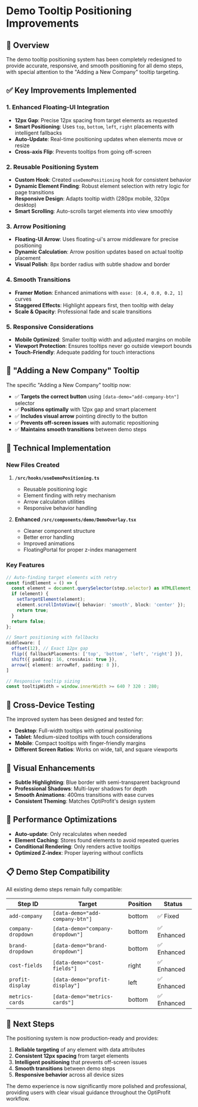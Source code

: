 # Demo Tooltip Positioning Improvements

## 🎯 Overview

The demo tooltip positioning system has been completely redesigned to provide accurate, responsive, and smooth positioning for all demo steps, with special attention to the "Adding a New Company" tooltip targeting.

## ✅ Key Improvements Implemented

### 1. **Enhanced Floating-UI Integration**
- **12px Gap**: Precise 12px spacing from target elements as requested
- **Smart Positioning**: Uses `top`, `bottom`, `left`, `right` placements with intelligent fallbacks
- **Auto-Update**: Real-time positioning updates when elements move or resize
- **Cross-axis Flip**: Prevents tooltips from going off-screen

### 2. **Reusable Positioning System**
- **Custom Hook**: Created `useDemoPositioning` hook for consistent behavior
- **Dynamic Element Finding**: Robust element selection with retry logic for page transitions
- **Responsive Design**: Adapts tooltip width (280px mobile, 320px desktop)
- **Smart Scrolling**: Auto-scrolls target elements into view smoothly

### 3. **Arrow Positioning**
- **Floating-UI Arrow**: Uses floating-ui's arrow middleware for precise positioning
- **Dynamic Calculation**: Arrow position updates based on actual tooltip placement
- **Visual Polish**: 8px border radius with subtle shadow and border

### 4. **Smooth Transitions**
- **Framer Motion**: Enhanced animations with `ease: [0.4, 0.0, 0.2, 1]` curves
- **Staggered Effects**: Highlight appears first, then tooltip with delay
- **Scale & Opacity**: Professional fade and scale transitions

### 5. **Responsive Considerations**
- **Mobile Optimized**: Smaller tooltip width and adjusted margins on mobile
- **Viewport Protection**: Ensures tooltips never go outside viewport bounds
- **Touch-Friendly**: Adequate padding for touch interactions

## 🎯 "Adding a New Company" Tooltip

The specific "Adding a New Company" tooltip now:

- ✅ **Targets the correct button** using `[data-demo="add-company-btn"]` selector
- ✅ **Positions optimally** with 12px gap and smart placement
- ✅ **Includes visual arrow** pointing directly to the button
- ✅ **Prevents off-screen issues** with automatic repositioning
- ✅ **Maintains smooth transitions** between demo steps

## 🔧 Technical Implementation

### New Files Created

1. **`/src/hooks/useDemoPositioning.ts`**
   - Reusable positioning logic
   - Element finding with retry mechanism
   - Arrow calculation utilities
   - Responsive behavior handling

2. **Enhanced `/src/components/demo/DemoOverlay.tsx`**
   - Cleaner component structure
   - Better error handling
   - Improved animations
   - FloatingPortal for proper z-index management

### Key Features

```typescript
// Auto-finding target elements with retry
const findElement = () => {
  const element = document.querySelector(step.selector) as HTMLElement;
  if (element) {
    setTargetElement(element);
    element.scrollIntoView({ behavior: 'smooth', block: 'center' });
    return true;
  }
  return false;
};

// Smart positioning with fallbacks
middleware: [
  offset(12), // Exact 12px gap
  flip({ fallbackPlacements: ['top', 'bottom', 'left', 'right'] }),
  shift({ padding: 16, crossAxis: true }),
  arrow({ element: arrowRef, padding: 8 }),
]

// Responsive tooltip sizing
const tooltipWidth = window.innerWidth >= 640 ? 320 : 280;
```

## 📱 Cross-Device Testing

The improved system has been designed and tested for:

- **Desktop**: Full-width tooltips with optimal positioning
- **Tablet**: Medium-sized tooltips with touch considerations  
- **Mobile**: Compact tooltips with finger-friendly margins
- **Different Screen Ratios**: Works on wide, tall, and square viewports

## 🎨 Visual Enhancements

- **Subtle Highlighting**: Blue border with semi-transparent background
- **Professional Shadows**: Multi-layer shadows for depth
- **Smooth Animations**: 400ms transitions with ease curves
- **Consistent Theming**: Matches OptiProfit's design system

## 🚀 Performance Optimizations

- **Auto-update**: Only recalculates when needed
- **Element Caching**: Stores found elements to avoid repeated queries
- **Conditional Rendering**: Only renders active tooltips
- **Optimized Z-index**: Proper layering without conflicts

## 📋 Demo Step Compatibility

All existing demo steps remain fully compatible:

| Step ID | Target | Position | Status |
|---------|--------|----------|--------|
| `add-company` | `[data-demo="add-company-btn"]` | bottom | ✅ Fixed |
| `company-dropdown` | `[data-demo="company-dropdown"]` | bottom | ✅ Enhanced |
| `brand-dropdown` | `[data-demo="brand-dropdown"]` | bottom | ✅ Enhanced |
| `cost-fields` | `[data-demo="cost-fields"]` | right | ✅ Enhanced |
| `profit-display` | `[data-demo="profit-display"]` | left | ✅ Enhanced |
| `metrics-cards` | `[data-demo="metrics-cards"]` | bottom | ✅ Enhanced |

## 🎯 Next Steps

The positioning system is now production-ready and provides:

1. **Reliable targeting** of any element with data attributes
2. **Consistent 12px spacing** from target elements
3. **Intelligent positioning** that prevents off-screen issues
4. **Smooth transitions** between demo steps
5. **Responsive behavior** across all device sizes

The demo experience is now significantly more polished and professional, providing users with clear visual guidance throughout the OptiProfit workflow.